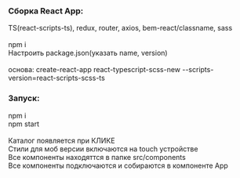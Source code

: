 <h3>Сборка React App:</h3>
TS(react-scripts-ts), redux, router, axios, bem-react/classname, sass<br>
<br>
npm i<br>
Настроить package.json(указать name, version)<br>
<br>
основа: create-react-app react-typescript-scss-new --scripts-version=react-scripts-scss-ts<br>
<h3>Запуск:</h3>
npm i<br>
npm start<br>
<br>
Каталог появляется при КЛИКЕ<br>
Стили для моб версии включаются на touch устройстве<br>
Все компоненты находяттся в папке src/components<br>
Все компоненты подключаются и собираются в компоненте App<br>
